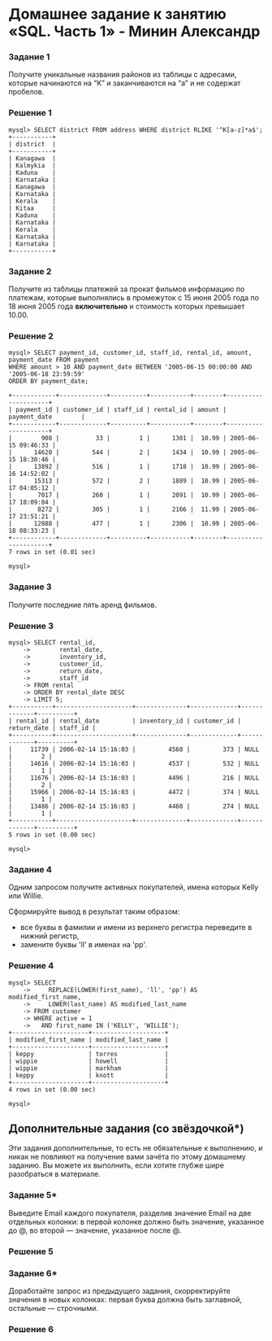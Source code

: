# Домашнее задание к занятию «SQL. Часть 1» - Минин Александр


### Задание 1

Получите уникальные названия районов из таблицы с адресами, которые начинаются на “K” и заканчиваются на “a” и не содержат пробелов.

### Решение 1
```
mysql> SELECT district FROM address WHERE district RLIKE '^K[a-z]*a$';
+-----------+
| district  |
+-----------+
| Kanagawa  |
| Kalmykia  |
| Kaduna    |
| Karnataka |
| Kanagawa  |
| Karnataka |
| Kerala    |
| Kitaa     |
| Kaduna    |
| Karnataka |
| Kerala    |
| Karnataka |
| Karnataka |
+-----------+
```
### Задание 2

Получите из таблицы платежей за прокат фильмов информацию по платежам, которые выполнялись в промежуток с 15 июня 2005 года по 18 июня 2005 года **включительно** и стоимость которых превышает 10.00.

### Решение 2
```
mysql> SELECT payment_id, customer_id, staff_id, rental_id, amount, payment_date FROM payment 
WHERE amount > 10 AND payment_date BETWEEN '2005-06-15 00:00:00 AND '2005-06-18 23:59:59' 
ORDER BY payment_date;

+------------+-------------+----------+-----------+--------+---------------------+
| payment_id | customer_id | staff_id | rental_id | amount | payment_date        |
+------------+-------------+----------+-----------+--------+---------------------+
|        908 |          33 |        1 |      1301 |  10.99 | 2005-06-15 09:46:33 |
|      14620 |         544 |        2 |      1434 |  10.99 | 2005-06-15 18:30:46 |
|      13892 |         516 |        1 |      1718 |  10.99 | 2005-06-16 14:52:02 |
|      15313 |         572 |        2 |      1889 |  10.99 | 2005-06-17 04:05:12 |
|       7017 |         260 |        1 |      2091 |  10.99 | 2005-06-17 18:09:04 |
|       8272 |         305 |        1 |      2166 |  11.99 | 2005-06-17 23:51:21 |
|      12888 |         477 |        1 |      2306 |  10.99 | 2005-06-18 08:33:23 |
+------------+-------------+----------+-----------+--------+---------------------+
7 rows in set (0.01 sec)

mysql>
```
### Задание 3

Получите последние пять аренд фильмов.

### Решение 3
```
mysql> SELECT rental_id,
    ->        rental_date,
    ->        inventory_id,
    ->        customer_id,
    ->        return_date,
    ->        staff_id
    -> FROM rental
    -> ORDER BY rental_date DESC
    -> LIMIT 5;
+-----------+---------------------+--------------+-------------+-------------+----------+
| rental_id | rental_date         | inventory_id | customer_id | return_date | staff_id |
+-----------+---------------------+--------------+-------------+-------------+----------+
|     11739 | 2006-02-14 15:16:03 |         4568 |         373 | NULL        |        2 |
|     14616 | 2006-02-14 15:16:03 |         4537 |         532 | NULL        |        1 |
|     11676 | 2006-02-14 15:16:03 |         4496 |         216 | NULL        |        2 |
|     15966 | 2006-02-14 15:16:03 |         4472 |         374 | NULL        |        1 |
|     13486 | 2006-02-14 15:16:03 |         4460 |         274 | NULL        |        1 |
+-----------+---------------------+--------------+-------------+-------------+----------+
5 rows in set (0.00 sec)

mysql>
```

### Задание 4

Одним запросом получите активных покупателей, имена которых Kelly или Willie. 

Сформируйте вывод в результат таким образом:
- все буквы в фамилии и имени из верхнего регистра переведите в нижний регистр,
- замените буквы 'll' в именах на 'pp'.

### Решение 4
```
mysql> SELECT
    ->     REPLACE(LOWER(first_name), 'll', 'pp') AS modified_first_name,
    ->     LOWER(last_name) AS modified_last_name
    -> FROM customer
    -> WHERE active = 1
    ->   AND first_name IN ('KELLY', 'WILLIE');
+---------------------+--------------------+
| modified_first_name | modified_last_name |
+---------------------+--------------------+
| keppy               | torres             |
| wippie              | howell             |
| wippie              | markham            |
| keppy               | knott              |
+---------------------+--------------------+
4 rows in set (0.00 sec)

mysql>
```

## Дополнительные задания (со звёздочкой*)
Эти задания дополнительные, то есть не обязательные к выполнению, и никак не повлияют на получение вами зачёта по этому домашнему заданию. Вы можете их выполнить, если хотите глубже шире разобраться в материале.

### Задание 5*

Выведите Email каждого покупателя, разделив значение Email на две отдельных колонки: в первой колонке должно быть значение, указанное до @, во второй — значение, указанное после @.

### Решение 5

### Задание 6*

Доработайте запрос из предыдущего задания, скорректируйте значения в новых колонках: первая буква должна быть заглавной, остальные — строчными.

### Решение 6
